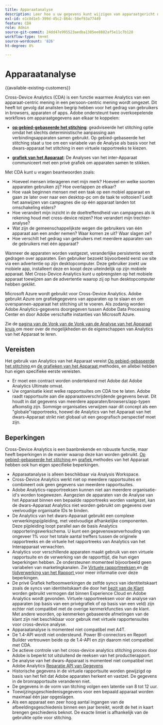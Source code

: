 ```yaml
---
title: Apparaatanalyse
description: Leer hoe u uw gegevens kunt wijzigen van apparaatgericht naar persoonlijke gegevens door apparaatgegevens aan elkaar te koppelen.
exl-id: e1c0d1e5-399d-45c2-864c-50ef93a77449
feature: CDA
role: Admin
source-git-commit: 24dd47e995523aedba1385ee8882af5e11c7b128
workflow-type: tm+mt
source-wordcount: '826'
ht-degree: 0%

---
```


# Apparaatanalyse

{{available-existing-customers}}

Cross-Device Analytics (CDA) is een functie waarmee Analytics van een apparaat-centric mening in een persoon-centric mening wordt omgezet. Dit heeft tot gevolg dat analisten begrip hebben voor het gedrag van gebruikers in browsers, apparaten of apps. Adobe ondersteunt twee overkoepelende workflows om apparaatgegevens aan elkaar te koppelen:

* [**op gebied-gebaseerde het stitching**](field-based-stitching.md): geadviseerde het stitching optie omdat het slechts deterministische aanpassing aan verbindingsapparaten samen gebruikt.
Op gebied-gebaseerde het stitching staat u toe om een variabele van de Analyse als basis voor het dwars-apparaat het stitching in een virtuele rapportreeks te kiezen.

* [**grafiek van het Apparaat**](device-graph.md): De Analyses van het inter-Apparaat communiceert met een privé grafiek om apparaten samen te stikken.

Met CDA kunt u vragen beantwoorden zoals:

* Hoeveel mensen interageren met mijn merk? Hoeveel en welke soorten apparaten gebruiken zij? Hoe overlappen ze elkaar?
* Hoe vaak beginnen mensen met een taak op een mobiel apparaat en gaan ze later over naar een desktop-pc om de taak te voltooien? Leidt het aanwijzen van campagnes die op één apparaat landen tot omschakeling elders?
* Hoe verandert mijn inzicht in de doeltreffendheid van campagnes als ik rekening houd met cross-device reizen? Hoe verandert mijn trechter-analyse?
* Wat zijn de gemeenschappelijkste wegen die gebruikers van één apparaat aan een ander nemen? Waar komen ze uit? Waar slagen ze?
* Hoe verschilt het gedrag van gebruikers met meerdere apparaten van de gebruikers met één apparaat?

Wanneer de apparaten worden vastgezet, veranderlijke persistentie wordt gedragen over apparaten. Een gebruiker bezoekt bijvoorbeeld eerst uw site via een advertentie op zijn desktopcomputer. Deze gebruiker zoekt uw mobiele app, installeert deze en koopt deze uiteindelijk op zijn mobiele apparaat. Met Cross-Device Analytics kunt u opbrengsten op het mobiele apparaat toewijzen aan de advertentie waarop zij op hun desktopcomputer hebben geklikt.

Microsoft Azure wordt gebruikt voor Cross-Device Analytics. Adobe gebruikt Azure om grafiekgegevens van apparaten op te slaan en om overspannen-apparaat het stitching uit te voeren. Als zodanig worden Adobe Analytics-gegevens doorgegeven tussen Adobe Data Processing Center en door Adobe verschafte instanties van Microsoft Azure.

Zie de [ pagina van de Vonk van de Vonk van de Analyse van het Apparaat kruis ](https://express.adobe.com/page/8ZpjsX6Lp5XTM/) om meer over de mogelijkheden en de eigenschappen van Analytics van het Apparaat te leren.

## Vereisten

Het gebruik van Analytics van het Apparaat vereist [ Op gebied-gebaseerde het stitching ](field-based-stitching.md) en [ de grafieken van het Apparaat ](device-graph.md) methodes, en allebei hebben hun eigen specifieke eerste vereisten.

* Er moet een contract worden ondertekend met Adobe dat Adobe Analytics Ultimate omvat.
* Uw organisatie kiest welke rapportsuites om CDA toe te laten. Adobe raadt rapportsuite aan die apparaatoverschrijdende gegevens bevat. Dit houdt in dat gegevens van meerdere apparaten/browsers/app-typen afkomstig zijn. Sommige organisaties verwijzen naar dit concept als een &quot;globale&quot;rapportreeks, hoewel de Analytics van het Apparaat van het dwars-Apparaat strikt niet globaal uit een geografisch perspectief moet zijn.

## Beperkingen

Cross-Device Analytics is een baanbrekende en robuuste functie, maar heeft beperkingen in de manier waarop deze kan worden gebruikt. [ Op gebied-gebaseerde het stitching ](field-based-stitching.md) en [ grafiek ](device-graph.md) methodes van het Apparaat hebben ook hun eigen specifieke beperkingen.

* Apparaatanalyse is alleen beschikbaar via Analysis Workspace.
* Cross-Device Analytics werkt niet op meerdere rapportsuites en combineert ook geen gegevens van meerdere rapportsuites.
* Adobe Analytics-rapportreeksen kunnen niet aan meerdere organisatie-id&#39;s worden toegewezen. Aangezien de apparaten van de Analyse van het Apparaat binnen een bepaalde rapportreeks worden vastgezet, kan de dwars-Apparaat Analytics niet worden gebruikt om gegevens over veelvoudige organisatie IDs te binden.
* De Analytics van het dwars-Apparaat gebruikt een complexe verwerkingspijpleiding, met veelvoudige afhankelijke componenten. Deze pijpleiding loopt parallel aan de basis Analytics rapporteringswerkschema. U kunt een gegevenswanverhouding van ongeveer 1% voor het totale aantal treffers tussen de originele rapportreeks en de virtuele het rapportreeks van Analytics van het Interapparaat verwachten.
* Analytics voor verschillende apparaten maakt gebruik van een virtuele rapportsuite en de verwerking van de rapporttijd, die hun eigen beperkingen hebben. Ze ondersteunen momenteel bijvoorbeeld geen variabelen van marketingkanalen. Zie [ Virtuele rapportreeksen ](https://experienceleague.adobe.com/nl/docs/analytics/components/virtual-report-suites/vrs-about) en [ de tijdverwerking van het Rapport ](https://experienceleague.adobe.com/nl/docs/analytics/components/virtual-report-suites/vrs-report-time-processing) voor meer informatie over deze beperkingen.
* De privé Grafiek hefboomwerkingen de zelfde syncs van identiteitskaart zoals de syncs van identiteitskaart die door het [ bezit van de Klant ](https://experienceleague.adobe.com/nl/docs/core-services/interface/services/customer-attributes/attributes) worden gebruikt vermogen dat binnen Experience Cloud en Adobe Analytics wordt gevonden. Virtuele rapportreeksen voor de analyse van apparaten (op basis van een privégrafiek of op basis van een veld) zijn echter niet compatibel met de overige kenmerkfuncties van de klant. Met andere woorden, op kenmerken gebaseerde afmetingen van de klant zijn niet beschikbaar voor gebruik met virtuele rapportensuites voor cross-device analyse.
* Apparaatanalyse is momenteel niet compatibel met A4T.
* De 1.4-API wordt niet ondersteund. Power BI-connectors en Report Builder vertrouwen beide op de 1.4-API en zijn daarom niet compatibel met CDA.
* De actieve controle van het cross-device analytics stitching proces door Adobe is beperkt tot uitsluitend de reeksen van het productierapport.
* De analyse van het dwars-Apparaat is momenteel niet compatibel met Adobe Analytics [ Reparatie API van Gegevens ](https://developer.adobe.com/analytics-apis/docs/2.0/)
* Historische gegevens in de virtuele rapportsuite worden gewijzigd op basis van het feit dat Adobe apparaten herkent en vastzet. De gegevens in de bronrapportsuite veranderen niet.
* De gegevens in de vorm van titching volgen een latentie van 8 tot 12 uur.
* Toewijzingsgeschiedenisgegevens voor een bepaald apparaat worden maximaal één jaar opgeslagen.
* Als een apparaat een zeer hoog aantal ingangen van de afbeeldingsgeschiedenis binnen een jaar bereikt, wordt de het in kaart brengen geschiedenis beknot. De exacte limiet is afhankelijk van de gebruikte optie voor stitching.
